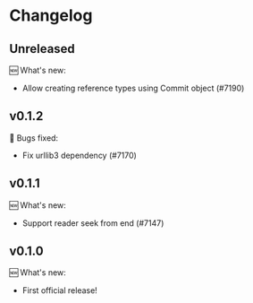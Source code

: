 # Changelog

## Unreleased

:new: What's new:

- Allow creating reference types using Commit object (#7190)

## v0.1.2

:bug: Bugs fixed:

- Fix urllib3 dependency (#7170)

## v0.1.1

:new: What's new:

- Support reader seek from end (#7147)

## v0.1.0

:new: What's new:

- First official release!
